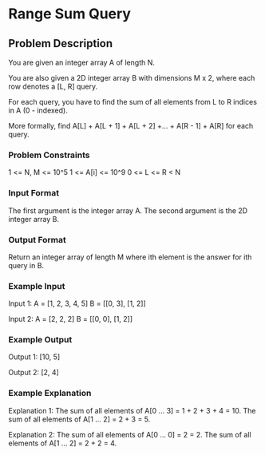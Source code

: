 # Range Sum Query

## Problem Description
You are given an integer array A of length N.

You are also given a 2D integer array B with dimensions M x 2, where each row denotes a [L, R] query.

For each query, you have to find the sum of all elements from L to R indices in A (0 - indexed).

More formally, find A[L] + A[L + 1] + A[L + 2] +... + A[R - 1] + A[R] for each query.

### Problem Constraints
1 <= N, M <= 10^5
1 <= A[i] <= 10^9
0 <= L <= R < N


### Input Format
The first argument is the integer array A.
The second argument is the 2D integer array B.


### Output Format
Return an integer array of length M where ith element is the answer for ith query in B.


### Example Input
Input 1:
A = [1, 2, 3, 4, 5]
B = [[0, 3], [1, 2]]

Input 2:
A = [2, 2, 2]
B = [[0, 0], [1, 2]]


### Example Output
Output 1:
[10, 5]

Output 2:
[2, 4]
 
### Example Explanation
Explanation 1:
The sum of all elements of A[0 ... 3] = 1 + 2 + 3 + 4 = 10.
The sum of all elements of A[1 ... 2] = 2 + 3 = 5.

Explanation 2:
The sum of all elements of A[0 ... 0] = 2 = 2.
The sum of all elements of A[1 ... 2] = 2 + 2 = 4.
